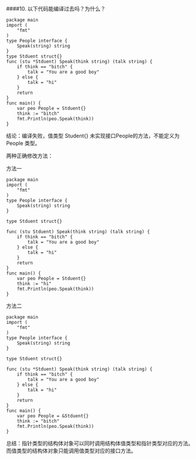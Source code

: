 ####10. 以下代码能编译过去吗？为什么？
~~~
package main
import (
	"fmt"
)
type People interface {
	Speak(string) string
}
type Stduent struct{}
func (stu *Stduent) Speak(think string) (talk string) {
	if think == "bitch" {
		talk = "You are a good boy"
	} else {
		talk = "hi"
	}
	return
}
func main() {
	var peo People = Stduent{}
	think := "bitch"
	fmt.Println(peo.Speak(think))
}
~~~
结论：编译失败，值类型 Student{} 未实现接口People的方法，不能定义为 People 类型。

两种正确修改方法：

方法一
~~~
package main
import (
	"fmt"
)
type People interface {
    Speak(string) string
}

type Stduent struct{}

func (stu Stduent) Speak(think string) (talk string) {
	if think == "bitch" {
		talk = "You are a good boy"
	} else {
		talk = "hi"
	}
	return
}
func main() {
	var peo People = Stduent{}
	think := "hi"
	fmt.Println(peo.Speak(think))
}
~~~
方法二
~~~
package main
import (
	"fmt"
)
type People interface {
    Speak(string) string
}

type Stduent struct{}

func (stu *Stduent) Speak(think string) (talk string) {
	if think == "bitch" {
		talk = "You are a good boy"
	} else {
		talk = "hi"
	}
	return
}
func main() {
	var peo People = &Stduent{}
	think := "bitch"
	fmt.Println(peo.Speak(think))
}
~~~
总结：指针类型的结构体对象可以同时调用结构体值类型和指针类型对应的方法。而值类型的结构体对象只能调用值类型对应的接口方法。

